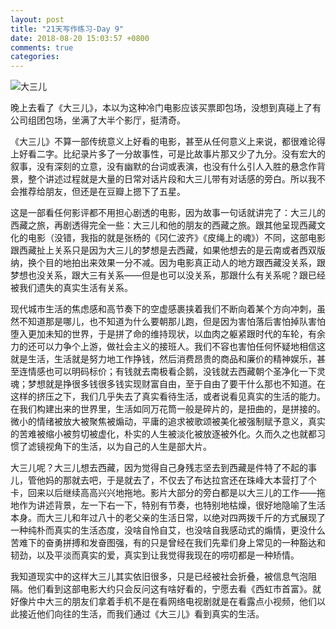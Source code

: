 ```yaml
---
layout: post
title: "21天写作练习-Day 9"
date: 2018-08-20 15:03:57 +0800
comments: true
categories:
---
```


![大三儿](https://upload-images.jianshu.io/upload_images/5330142-565df2f8caab1a8a.jpg?imageMogr2/auto-orient/strip%7CimageView2/2/w/1240)

晚上去看了《大三儿》，本以为这种冷门电影应该买票即包场，没想到真碰上了有公司组团包场，坐满了大半个影厅，挺清奇。

《大三儿》不算一部传统意义上好看的电影，甚至从任何意义上来说，都很难论得上好看二字。比纪录片多了一分故事性，可是比故事片那又少了九分。没有宏大的叙事，没有深刻的立意，没有幽默的台词或表演，也没有什么引人入胜的悬念作背景，整个讲述过程就是大量的日常对话片段和大三儿带有对话感的旁白。所以我不会推荐给朋友，但还是在豆瓣上摁下了五星。

这是一部看任何影评都不用担心剧透的电影，因为故事一句话就讲完了：大三儿的西藏之旅，再剧透得完全一些：大三儿和他的朋友的西藏之旅。跟其他呈现西藏文化的电影（没错，我指的就是张杨的《冈仁波齐》《皮绳上的魂》）不同，这部电影跟西藏扯上关系只是因为大三儿的梦想是去西藏，如果他想去的是云南或者西双版纳，换个目的地拍出来效果一分不减。因为电影真正动人的地方跟西藏没关系，跟梦想也没关系，跟大三有关系——但是也可以没关系，那跟什么有关系呢？跟已经被我们遗失的真实生活有关系。

现代城市生活的焦虑感和高节奏下的空虚感裹挟着我们不断向着某个方向冲刺，虽然不知道那是哪儿，也不知道为什么要朝那儿跑，但是因为害怕落后害怕掉队害怕堕入更加未知的世界，于是拼了命的维持现状，以血肉之躯紧跟时代的车轮，有余力的还可以力争个上游，做社会主义的接班人。我们不容也害怕任何怀疑地相信这就是生活，生活就是努力地工作挣钱，然后消费昂贵的商品和廉价的精神娱乐，甚至连情感也可以明码标价；有钱就去南极看企鹅，没钱就去西藏朝个圣净化一下灵魂；梦想就是挣很多钱很多钱实现财富自由，至于自由了要干什么那也不知道。在这样的挤压之下，我们几乎失去了真实看待生活，或者说看见真实的生活的能力。在我们构建出来的世界里，生活如同万花筒一般是碎片的，是扭曲的，是拼接的。微小的情绪被放大被聚焦被煽动，平庸的追求被歌颂被美化被强制赋予意义，真实的苦难被缩小被剪切被虚化，朴实的人生被淡化被放逐被外化。久而久之也就都习惯了滤镜视角下的生活，以为自己的人生是部大片。

大三儿呢？大三儿想去西藏，因为觉得自己身残志坚去到西藏是件特了不起的事儿，管他妈的那就去吧，于是就去了，不仅去了布达拉宫还在珠峰大本营打了个卡，回来以后继续高高兴兴地拖地。影片大部分的旁白都是以大三儿的工作——拖地作为讲述背景，左一下右一下，特别有节奏，也特别地枯燥，很好地隐喻了生活本身。而大三儿和年过八十的老父亲的生活日常，以绝对四两拨千斤的方式展现了一种纯朴而真实的生活态度，没啥自怜自艾，也没啥自我感动式的煽情，更没什么苦难下的奋勇拼搏和发奋图强，有的只是曾经在我们先辈们身上常见的一种豁达和韧劲，以及平淡而真实的爱，真实到让我觉得我现在的唠叨都是一种矫情。

我知道现实中的这样大三儿其实依旧很多，只是已经被社会折叠，被信息气泡阻隔。他们看到这部电影大约只会反问这有啥好看的，宁愿去看《西虹市首富》。就好像片中大三的朋友们拿着手机不是在看网络电视剧就是在看露点小视频，他们以此接近他们向往的生活，而我们通过《大三儿》看到真实的生活。
